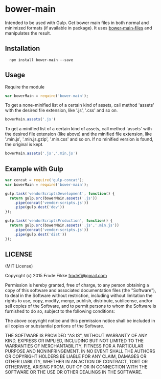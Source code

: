bower-main
===============

Intended to be used with Gulp. Get bower main files in both normal and minimized formats (if available in package).
It uses [bower-main-files](https://www.npmjs.com/package/main-bower-files) and manipulates the result.

## Installation

```shell
  npm install bower-main --save
```

## Usage

Require the module

```js
var bowerMain = require('bower-main');
```

To get a none-minified list of a certain kind of assets, call method 'assets' with the desired file extension, like '.js', '.css' and so on.

```js
bowerMain.assets('.js')
```

To get a minified list of a certain kind of assets, call method 'assets' with the desired file extension (like above)
and the minified file extension, like '.min.js', '.min.js.gzip', '.min.css' and so on.
If no minified version is found, the original is kept.

```js
bowerMain.assets('.js','.min.js')
```

## Example with Gulp

```js
var concat = require('gulp-concat');
var bowerMain = require('bower-main');

gulp.task('vendorScriptsDevelopment', function() {
  return gulp.src(bowerMain.assets('.js'))
    .pipe(concat('vendor-scripts.js'))
    .pipe(gulp.dest('dev'))
});

gulp.task('vendorScriptsProduction', function() {
  return gulp.src(bowerMain.assets('.js','.min.js'))
    .pipe(concat('vendor-scripts.js'))
    .pipe(gulp.dest('dist'))
});
```

## LICENSE

(MIT License)

Copyright (c) 2015 Frode Fikke <frodefi@gmail.com>

Permission is hereby granted, free of charge, to any person obtaining
a copy of this software and associated documentation files (the
"Software"), to deal in the Software without restriction, including
without limitation the rights to use, copy, modify, merge, publish,
distribute, sublicense, and/or sell copies of the Software, and to
permit persons to whom the Software is furnished to do so, subject to
the following conditions:

The above copyright notice and this permission notice shall be
included in all copies or substantial portions of the Software.

THE SOFTWARE IS PROVIDED "AS IS", WITHOUT WARRANTY OF ANY KIND,
EXPRESS OR IMPLIED, INCLUDING BUT NOT LIMITED TO THE WARRANTIES OF
MERCHANTABILITY, FITNESS FOR A PARTICULAR PURPOSE AND
NONINFRINGEMENT. IN NO EVENT SHALL THE AUTHORS OR COPYRIGHT HOLDERS BE
LIABLE FOR ANY CLAIM, DAMAGES OR OTHER LIABILITY, WHETHER IN AN ACTION
OF CONTRACT, TORT OR OTHERWISE, ARISING FROM, OUT OF OR IN CONNECTION
WITH THE SOFTWARE OR THE USE OR OTHER DEALINGS IN THE SOFTWARE.
